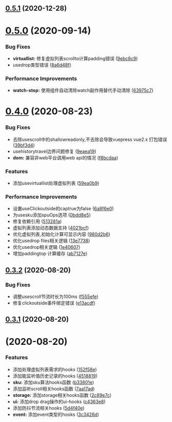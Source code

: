 ## [0.5.1](https://github.com/xuguo-code/vue-hooks/compare/v0.5.0...v0.5.1) (2020-12-28)



# [0.5.0](https://github.com/xuguo-code/vue-hooks/compare/v0.4.0...v0.5.0) (2020-09-14)


### Bug Fixes

* **virtuallist:** 修复虚拟列表scrollto计算padding错误 ([9ebc8c9](https://github.com/xuguo-code/vue-hooks/commit/9ebc8c9b014805258d59cd2775d1c4118de5737c))
* usedrop类型错误 ([8a6d48f](https://github.com/xuguo-code/vue-hooks/commit/8a6d48f5224caf41aa521f0e3b6988588a706204))


### Performance Improvements

* **watch-stop:** 使用组件自动清除watch副作用替代手动清除 ([63975c7](https://github.com/xuguo-code/vue-hooks/commit/63975c75886db4794f3e258333ec204408c0d0ee))



# [0.4.0](https://github.com/xuguo-code/vue-hooks/compare/v0.3.2...v0.4.0) (2020-08-23)


### Bug Fixes

* 去除usescroll中的shallowreadonly,不去除会导致vuepress vue2.x 打包错误 ([39bf3d4](https://github.com/xuguo-code/vue-hooks/commit/39bf3d404b092495e3c3aeb1949e362db687b9fd))
* usehistorytravel边界问题修复 ([9eaea19](https://github.com/xuguo-code/vue-hooks/commit/9eaea19aa0cd55a8ef485c836cff4c3a6891c2e8))
* **dom:** 兼容非web平台调用web api的情况 ([f8bcdaa](https://github.com/xuguo-code/vue-hooks/commit/f8bcdaa482fb539f278ce63c3d740e1329d50eba))


### Features

* 添加usevirtuallist处理虚拟列表 ([59ea0b9](https://github.com/xuguo-code/vue-hooks/commit/59ea0b9e91756fba474bc2bf38043be675af1938))


### Performance Improvements

* 设置useClickoutside的captrue为false ([6a8f6e0](https://github.com/xuguo-code/vue-hooks/commit/6a8f6e0b463c0300de4267559b4b3997e81df32c))
* 为usesku添加spuOps选项 ([0bdd8e5](https://github.com/xuguo-code/vue-hooks/commit/0bdd8e54778c118dd0804de8bc0478ac50c46337))
* 修复依赖引用 ([513281a](https://github.com/xuguo-code/vue-hooks/commit/513281a0d18c651bbd6af56fe710f8dff49c789e))
* 虚拟列表添加动态数据支持 ([4021bcf](https://github.com/xuguo-code/vue-hooks/commit/4021bcfdfc254462411fe49d29ea13d50c9261f0))
* 优化虚拟列表,初始化计算可显示内容 ([980d2b6](https://github.com/xuguo-code/vue-hooks/commit/980d2b6784ece1f0bfa80e21e2cc9bba93ef21bc))
* 优化usedrop files相关逻辑 ([13e7738](https://github.com/xuguo-code/vue-hooks/commit/13e77389bef05667948b386c1adec4dedf113f88))
* 优化usedrop相关逻辑 ([1e40607](https://github.com/xuguo-code/vue-hooks/commit/1e40607f459002b8b7f8d4917f72233a6b4eedeb))
* 增加paddingtop 计算缓存 ([ab7127e](https://github.com/xuguo-code/vue-hooks/commit/ab7127ee742b1c6873928c3eea38e6061c105cfa))



## [0.3.2](https://github.com/xuguo-code/vue-hooks/compare/v0.3.1...v0.3.2) (2020-08-20)


### Bug Fixes

* 调整usescroll节流时长为100ms ([f555efe](https://github.com/xuguo-code/vue-hooks/commit/f555efe120534066b1509b707ff4b5be25c16078))
* 修复clickoutside事件绑定错误 ([e13acdf](https://github.com/xuguo-code/vue-hooks/commit/e13acdfa7d0e2d112b34ea916770e60308c3c7f7))



## [0.3.1](https://github.com/xuguo-code/vue-hooks/compare/v0.3.0...v0.3.1) (2020-08-20)



#  (2020-08-20)


### Features

* 添加处理虚拟列表需求的hooks ([152f58e](https://github.com/xuguo-code/vue-hooks/commit/152f58ea51fd1a0fa4b5ac35812fd55af5e50b6e))
* 添加能监听值历史记录的hooks ([4518819](https://github.com/xuguo-code/vue-hooks/commit/45188192412dc34bd06e7b5941ec2f319d6d5d65))
* **sku:** 添加sku算法hooks函数 ([b33801e](https://github.com/xuguo-code/vue-hooks/commit/b33801ebb844120b79a1f8e380f4e84b97db7d60))
* 添加监听scroll相关hooks函数 ([7aa17ad](https://github.com/xuguo-code/vue-hooks/commit/7aa17addc0af9b9fdf454dea898e104494b6c03b))
* **storage:** 添加storage相关hooks函数 ([2c89e7c](https://github.com/xuguo-code/vue-hooks/commit/2c89e7c80f82f9d86843a3e56423966046be5cda))
* **ui:** 添加drop drag操作的ui-hooks ([c4363e8](https://github.com/xuguo-code/vue-hooks/commit/c4363e890959148b5ad0481addc85db5bf20f93a))
* 添加防抖节流相关hooks ([5d4f40e](https://github.com/xuguo-code/vue-hooks/commit/5d4f40ed8cc82311dbaecfc918772b9825c1b38e))
* **event:** 添加event类型的hooks ([3c3426d](https://github.com/xuguo-code/vue-hooks/commit/3c3426d2a41ecab61b6cc7bfee2a96d23b299933))




